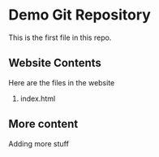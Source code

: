 # Demo Git Repository

This is the first file in this repo.

## Website Contents

Here are the files in the website

1. index.html

## More content

Adding more stuff
